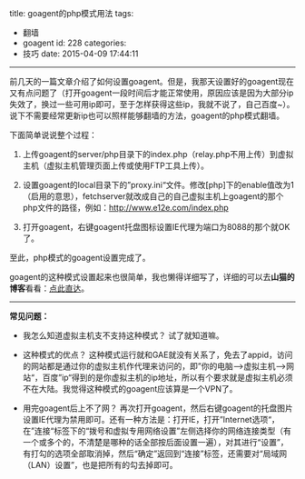 title: goagent的php模式用法
tags:
  - 翻墙
  - goagent
id: 228
categories:
  - 技巧
date: 2015-04-09 17:44:11
---

前几天的一篇文章介绍了如何设置goagent。但是，我那天设置好的goagent现在又有点问题了（打开goagent一段时间后才能正常使用，原因应该是因为大部分ip失效了，换过一些可用ip即可，至于怎样获得这些ip，我就不说了，自己百度~）。说下不需要经常更新ip也可以照样能够翻墙的方法，goagent的php模式翻墙。<!--more-->


下面简单说说整个过程：

1. 上传goagent的server/php目录下的index.php（relay.php不用上传）到虚拟主机（虚拟主机管理页面上传或使用FTP工具上传）。

2. 设置goagent的local目录下的”proxy.ini“文件。修改[php]下的enable值改为1（启用的意思），fetchserver就改成自己的自己虚拟主机上goagent的那个php文件的路径，例如：http://www.e12e.com/index.php

3. 打开goagent，右键goagent托盘图标设置IE代理为端口为8088的那个就OK了。

至此，php模式的goagent设置完成了。

goagent的这种模式设置起来也很简单，我也懒得详细写了，详细的可以去**山猫的博客**看看：[点此直达](http://shanmao.me/webservice/windows/shi-yong-goagent-rang-php-kong-jian-bian-cheng-ni-de-zhuan-shu-dai-li-fu-wu-qi-ji-yu-php-kong-jian-zi-jian-dai-li)。
* * *

**常见问题：**

- 我怎么知道虚拟主机支不支持这种模式？
试了就知道嘛。

- 这种模式的优点？
这种模式运行就和GAE就没有关系了，免去了appid，访问的网站都是通过你的虚拟主机作代理来访问的，即”你的电脑--&gt;虚拟主机--&gt;网站“，百度”ip“得到的是你虚拟主机的ip地址，所以有个要求就是虚拟主机必须不在大陆。我觉得这种模式的goagent应该算是一个VPN了。

- 用完goagent后上不了网？
再次打开goagent，然后右键goagent的托盘图片设置IE代理为禁用即可。还有一种方法是：打开IE，打开”Internet选项“，在”连接“标签下的“拨号和虚拟专用网络设置”左侧选择你的网络连接类型（有一个或多个的，不清楚是哪种的话全部按后面设置一遍），对其进行“设置”，有打勾的选项全部取消掉，然后“确定”返回到“连接”标签，还需要对“局域网（LAN）设置”，也是把所有的勾去掉即可。
